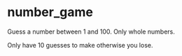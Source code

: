 # number_game

Guess a number between 1 and 100. Only whole numbers.

Only have 10 guesses to make otherwise you lose.
